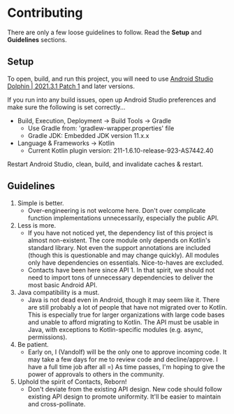 # Contributing

There are only a few loose guidelines to follow. Read the **Setup** and **Guidelines** sections.

## Setup

To open, build, and run this project, you will need to use 
[Android Studio Dolphin | 2021.3.1 Patch 1][android-studio] and later versions.

If you run into any build issues, open up Android Studio preferences and make sure the following is 
set correctly...

- Build, Execution, Deployment -> Build Tools -> Gradle
   - Use Gradle from: 'gradlew-wrapper.properties' file
   - Gradle JDK: Embedded JDK version 11.x.x
- Language & Frameworks -> Kotlin 
   - Current Kotlin plugin version: 211-1.6.10-release-923-AS7442.40

Restart Android Studio, clean, build, and invalidate caches & restart.

## Guidelines

1. Simple is better.
    - Over-engineering is not welcome here. Don't over complicate function implementations
      unnecessarily, especially the public API.
2. Less is more.
    - If you have not noticed yet, the dependency list of this project is almost non-existent. The
      core module only depends on Kotlin's standard library. Not even the support annotations are
      included (though this is questionable and may change quickly). All modules only have
      dependencies on essentials. Nice-to-haves are excluded.
    - Contacts have been here since API 1. In that spirit, we should not need to import tons of
      unnecessary dependencies to deliver the most basic Android API.
3. Java compatibility is a must.
    - Java is not dead even in Android, though it may seem like it. There are still probably a lot of
      people that have not migrated over to Kotlin. This is especially true for larger organizations
      with large code bases and unable to afford migrating to Kotlin. The API must be usable in Java,
      with exceptions to Kotlin-specific modules (e.g. async, permissions).
4. Be patient.
    - Early on, I (Vandolf) will be the only one to approve incoming code. It may take a few days for
      me to review code and decline/approve. I have a full time job after all =) As time passes, I'm
      hoping to give the power of approvals to others in the community.
5. Uphold the spirit of Contacts, Reborn!
    - Don't deviate from the existing API design. New code should follow existing API design to
      promote uniformity. It'll be easier to maintain and cross-pollinate.
      
[android-studio]: https://developer.android.com/studio